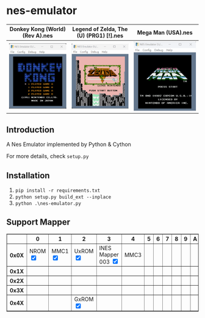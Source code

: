 # nes-emulator
| Donkey Kong (World) (Rev A).nes | Legend of Zelda, The (U) (PRG1) [!].nes | Mega Man (USA).nes |
| ------------------------------- | --------------------------------------- | ------------------ |
| <img src="images/Donkey Kong (World) (Rev A).gif"/> | <img src="images/Legend of Zelda, The (U) (PRG1) [!].gif"/> | <img src="images/Mega Man (USA).nes.gif"/>

## Introduction
A Nes Emulator implemented by Python & Cython

For more details, check `setup.py`

## Installation
1. `pip install -r requirements.txt`
2. `python setup.py build_ext --inplace`
3. `python .\nes-emulator.py  `

## Support Mapper
<table border="1">
  <thead>
    <tr>
      <th>&nbsp;</th>
      <th>0</th>
      <th>1</th>
      <th>2</th>
      <th>3</th>
      <th>4</th>
      <th>5</th>
      <th>6</th>
      <th>7</th>
      <th>8</th>
      <th>9</th>
      <th>A</th>
      <th>B</th>
      <th>C</th>
      <th>D</th>
      <th>E</th>
      <th>F</th>
    </tr>
  </thead>
  <tbody>
    <tr>
      <th>0x0X</th>
      <td>NROM <input type="checkbox" checked></td>
      <td>MMC1 <input type="checkbox" checked></td>
      <td>UxROM <input type="checkbox" checked></td>
      <td>INES Mapper 003 <input type="checkbox" checked></td>
      <td>MMC3</td>
      <td></td>
      <td></td>
      <td></td>
      <td></td>
      <td></td>
      <td></td>
      <td></td>
      <td></td>
      <td></td>
      <td></td>
      <td></td>
    </tr>
    <tr>
      <th>0x1X</th>
      <td></td>
      <td></td>
      <td></td>
      <td></td>
      <td></td>
      <td></td>
      <td></td>
      <td></td>
      <td></td>
      <td></td>
      <td></td>
      <td></td>
      <td></td>
      <td></td>
      <td></td>
      <td></td>
    </tr>
    <tr>
      <th>0x2X</th>
      <td></td>
      <td></td>
      <td></td>
      <td></td>
      <td></td>
      <td></td>
      <td></td>
      <td></td>
      <td></td>
      <td></td>
      <td></td>
      <td></td>
      <td></td>
      <td></td>
      <td></td>
      <td></td>
    </tr>
    <tr>
      <th>0x3X</th>
      <td></td>
      <td></td>
      <td></td>
      <td></td>
      <td></td>
      <td></td>
      <td></td>
      <td></td>
      <td></td>
      <td></td>
      <td></td>
      <td></td>
      <td></td>
      <td></td>
      <td></td>
      <td></td>
    </tr>
    <tr>
      <th>0x4X</th>
      <td></td>
      <td></td>
      <td>GxROM <input type="checkbox" checked></td>
      <td></td>
      <td></td>
      <td></td>
      <td></td>
      <td></td>
      <td></td>
      <td></td>
      <td></td>
      <td></td>
      <td></td>
      <td></td>
      <td></td>
      <td></td>
    </tr>
  </tbody>
</table>



